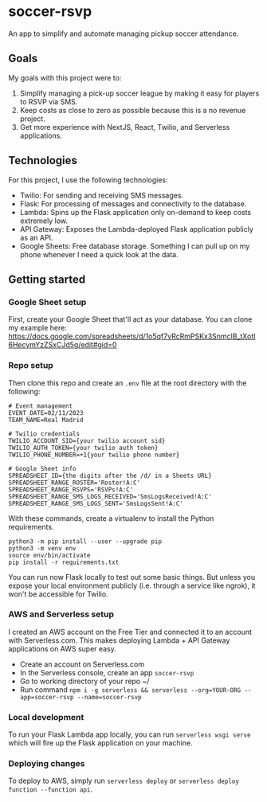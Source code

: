 # soccer-rsvp
 An app to simplify and automate managing pickup soccer attendance.

## Goals

My goals with this project were to:
1. Simplify managing a pick-up soccer league by making it easy for players to RSVP via SMS.
2. Keep costs as close to zero as possible because this is a no revenue project.
3. Get more experience with NextJS, React, Twilio, and Serverless applications.

## Technologies

For this project, I use the following technologies:
- Twilio: For sending and receiving SMS messages.
- Flask: For processing of messages and connectivity to the database.
- Lambda: Spins up the Flask application only on-demand to keep costs extremely low.
- API Gateway: Exposes the Lambda-deployed Flask application publicly as an API.
- Google Sheets: Free database storage. Something I can pull up on my phone whenever I need a quick look at the data.

## Getting started

### Google Sheet setup

First, create your Google Sheet that'll act as your database. You can clone my example here: https://docs.google.com/spreadsheets/d/1o5qf7vRcRmPSKx3SnmclB_tXotI6HecymYzZSxCJd5g/edit#gid=0

### Repo setup

Then clone this repo and create an `.env` file at the root directory with the following:

```
# Event management
EVENT_DATE=02/11/2023
TEAM_NAME=Real Madrid

# Twilio credentials
TWILIO_ACCOUNT_SID={your twilio account sid}
TWILIO_AUTH_TOKEN={your twilio auth token}
TWILIO_PHONE_NUMBER=+1{your twilio phone number}

# Google Sheet info
SPREADSHEET_ID={the digits after the /d/ in a Sheets URL}
SPREADSHEET_RANGE_ROSTER='Roster!A:C'
SPREADSHEET_RANGE_RSVPS='RSVPs!A:C'
SPREADSHEET_RANGE_SMS_LOGS_RECEIVED='SmsLogsReceived!A:C'
SPREADSHEET_RANGE_SMS_LOGS_SENT='SmsLogsSent!A:C'
```

With these commands, create a virtualenv to install the Python requirements.

```
python3 -m pip install --user --upgrade pip
python3 -m venv env
source env/bin/activate
pip install -r requirements.txt
```

You can run now Flask locally to test out some basic things. But unless you expose your local environment publicly (i.e. through a service like ngrok), it won't be accessible for Twilio.

### AWS and Serverless setup

I created an AWS account on the Free Tier and connected it to an account with Serverless.com. This makes deploying Lambda + API Gateway applications on AWS super easy.

- Create an account on Serverless.com
- In the Serverless console, create an app `soccer-rsvp`
- Go to working directory of your repo ~/
- Run command `npm i -g serverless && serverless --org=YOUR-ORG --app=soccer-rsvp --name=soccer-rsvp`

### Local development

To run your Flask Lambda app locally, you can run `serverless wsgi serve` which will fire up the Flask application on your machine.

### Deploying changes

To deploy to AWS, simply run `serverless deploy` or `serverless deploy function --function api`.
